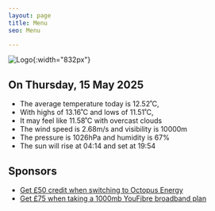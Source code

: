 ```yaml
---
layout: page
title: Menu
seo: Menu

---
```


![Logo](/images/logo.jpg){:width="832px"}

<!-- weather_marker starts -->
## On Thursday, 15 May 2025

- The average temperature today is 12.52˚C,
- With highs of 13.16˚C and lows of 11.51˚C,
- It may feel like 11.58˚C with overcast clouds
- The wind speed is 2.68m/s and visibility is 10000m
- The pressure is 1026hPa and humidity is 67%
- The sun will rise at 04:14 and set at 19:54

<!-- weather_marker ends -->

## Sponsors

- [Get £50 credit when switching to Octopus Energy](https://bit.ly/3oD1nnS)
- [Get £75 when taking a 1000mb YouFibre broadband plan](https://aklam.io/91zWhU?)
